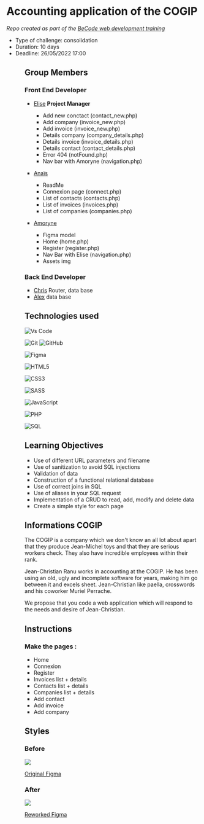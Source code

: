 # Accounting application of the COGIP

_Repo created as part of the [BeCode web development training](https://becode.org/fr/apprendre/developpeur-web-junior/)_

<ul>
  <li>Type of challenge: consolidation</li>
  <li>Duration: 10 days</li>
  <li>Deadline: 26/05/2022 17:00</li>
<ul>
  
## Group Members
  
  ### Front End Developer
  
- [Elise](https://github.com/eliseprts) **Project Manager**
    <ul>
      <li>Add new conctact (contact_new.php)</li>
      <li>Add company (invoice_new.php)</li>
      <li>Add invoice (invoice_new.php)</li>
      <li>Details company (company_details.php)</li>
      <li>Details invoice (invoice_details.php)</li>
      <li>Details contact (contact_details.php)</li>
      <li>Error 404 (notFound.php)</li>
      <li>Nav bar with Amoryne (navigation.php)
    </ul>
  
- [Anaïs](https://github.com/Nymphadorart)
    <ul>
      <li>ReadMe</li>
      <li>Connexion page (connect.php)</li>
      <li>List of contacts (contacts.php)</li>
      <li>List of invoices (invoices.php)</li>
      <li>List of companies (companies.php)</li>
    </ul>
  
- [Amoryne](https://github.com/Amoryne)
  <ul>
    <li>Figma model</li>
    <li>Home (home.php)</li>
    <li>Register (register.php)</li>
    <li>Nav Bar with Elise (navigation.php)</li>
    <li>Assets img</li>
   </ul>
 
### Back End Developer
  
- [Chris](https://github.com/chris-delecluse) Router, data base
- [Alex](https://github.com/Alex-B9) data base
  
## Technologies used
 
![Vs Code](https://img.shields.io/badge/Visual_Studio-5C2D91?style=for-the-badge&logo=visual%20studio&logoColor=white)

![Git](https://img.shields.io/badge/git-%23F05033.svg?style=for-the-badge&logo=git&logoColor=white) ![GitHub](https://img.shields.io/badge/github-%23121011.svg?style=for-the-badge&logo=github&logoColor=white)

![Figma](https://img.shields.io/badge/figma-%23F24E1E.svg?style=for-the-badge&logo=figma&logoColor=white)

![HTML5](https://img.shields.io/badge/html5-%23E34F26.svg?style=for-the-badge&logo=html5&logoColor=white)

![CSS3](https://img.shields.io/badge/css3-%231572B6.svg?style=for-the-badge&logo=css3&logoColor=white)  

![SASS](https://img.shields.io/badge/SASS-hotpink.svg?style=for-the-badge&logo=SASS&logoColor=white)  

![JavaScript](https://img.shields.io/badge/javascript-%23323330.svg?style=for-the-badge&logo=javascript&logoColor=%23F7DF1E)
  
![PHP](https://img.shields.io/badge/PHP-777BB4?style=for-the-badge&logo=php&logoColor=white)

![SQL](https://img.shields.io/badge/MySQL-005C84?style=for-the-badge&logo=mysql&logoColor=white)
  
## Learning Objectives

- Use of different URL parameters and filename
- Use of sanitization to avoid SQL injections
- Validation of data
- Construction of a functional relational database
- Use of correct joins in SQL
- Use of aliases in your SQL request
- Implementation of a CRUD to read, add, modify and delete data
- Create a simple style for each page
  
## Informations COGIP

The COGIP is a company which we don't know an all lot about apart that they produce Jean-Michel toys and that they are serious workers check. They also have incredible employees within their rank.

Jean-Christian Ranu works in accounting at the COGIP. He has been using an old, ugly and incomplete software for years, making him go between it and excels sheet. Jean-Christian like paella, crosswords and his coworker Muriel Perrache.

We propose that you code a web application which will respond to the needs and desire of Jean-Christian.
  
## Instructions

### Make the pages :

- Home
- Connexion
- Register
- Invoices list + details
- Contacts list + details
- Companies list + details
- Add contact
- Add invoice
- Add company
  


  
## Styles
  
  ### Before
  
  <img src="figma before.png">
  
  [Original Figma](https://www.figma.com/file/a6ZDqTpKH2OttTQkJ3ujg2i2/COGIP-App?node-id=0%3A1)
  
  ### After
  
  <img src="figma after.png">
  
  [Reworked Figma](https://www.figma.com/file/XIpRRpcq34Cx40T28rNFtw/Cogip-design?node-id=31%3A55)
  
